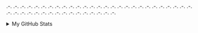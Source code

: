 

<!-- <img align="left" src="https://github-readme-stats.vercel.app/api?username=thuan2172001&count_private=true&show_icons=true&hide_title=true&hide=stars" /> -->
<!-- <p>[![Top Langs](https://github-readme-stats.vercel.app/api/top-langs/?username=thuan2172001&langs_count=8)]</p> -->
<p>.-. .-. .-. .-. .-. .-. .-. .-. .-. .-. .-. .-. .-. .-. .-. .-. .-. .-. .-. .-. .-. .-. .-. .-. .-. .-. .-. .-. .-. .-. .-. .-. .-. .-. .-. .-. .-. .-. .-. .-. .-. .-. .-. </p>

<details>
<summary>My GitHub Stats</summary>
    <hr />
    <table>
        <td>
        <img
            alt="stats"
             height="250vh"
            src="https://github-readme-stats.vercel.app/api?username=thuan2172001&hide=issues&count_private=true&show_icons=true&theme=radical"/>
        </td>
        <td>
        <img
            alt="langs"
             height="250vh"
            src="https://github-readme-stats.vercel.app/api/top-langs/?username=thuan2172001&layout=compact&langs_count=20&count_private=true&theme=radical"/>
        </td>
    </tr>
    </table>
</details>

